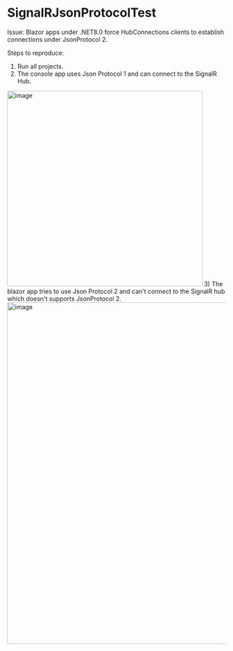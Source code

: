 # SignalRJsonProtocolTest
Issue: Blazor apps under .NET8.0 force HubConnections clients to establish connections under JsonProtocol 2.

Steps to reproduce:

1) Run all projects.
2) The console app uses Json Protocol 1 and can connect to the SignalR Hub.
<img width="450" alt="image" src="https://github.com/guilhermecampello/SignalRJsonProtocolTest/assets/43826374/35053222-3090-4257-9d0f-e03c22838776">
3) The blazor app tries to use Json Protocol 2 and can't connect to the SignalR hub which doesn't supports JsonProtocol 2.
<img width="787" alt="image" src="https://github.com/guilhermecampello/SignalRJsonProtocolTest/assets/43826374/a8549840-f0c4-41d4-991d-276026bb8529">

